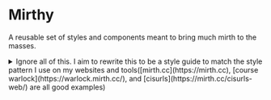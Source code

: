 # Mirthy
A reusable set of styles and components meant to bring much mirth to the masses.

<details>
<summary>Ignore all of this. I aim to rewrite this to be a style guide to match the style pattern I use on my websites and tools([mirth.cc](https://mirth.cc), [course warlock](https://warlock.mirth.cc/), and [cisurls](https://mirth.cc/cisurls-web/) are all good examples)</summary>

## Please god no
To my chagrin, I exist in a world where I regularly have to use CSS. It's not a bad tool, mind you. In fact, it has a lot of genuinely fantastic design decisions—like it being declarative. It's more a victim of the environment in which it exists, where developers are guaranteed to run into niche and infuriating problems. 

For instance, the behavior of the line-height property. It has no effect on an input element, but it somehow affects a button element just fine. Now, picture yourself trying to align a button and input to achieve the same height, without explicitly defining exact heights. As someone who (perhaps inadvisably) recoils at the thought of specifying pixel or rem values in CSS, I wish there was a solution that *just worked*. And that's just one example—the implementation of CSS standards are plagued with this sort of thing, like a victorian-era child, lungs filled with soot, coughing incessantly. And if you're enough of a fool to look into browser differences, be careful to avoid wanting to slam your skull against concrete.

In my estimation, the world of the browsers and the world of the designer are fundamentally at odds. The designer wants consistency, reliability, and perfection, and the browsers guarentee the designer will never attain them. Consistency gets pissed away the second you realize browsers just flagrantly decide to *mangle away* parts of your website. And, god forbid, you consider the mobile browsers. You might even get your site looking *perfect*—exactly how you wanted it—only to find that some specific device mangled it in a way you didn't think to check. Because, well, who in their right mind goes "Ah, yeah, I should check whether iOS Safari wants to shit in my mouth and fuck my mother by making every button look like a prolapsed anus"? No one! Not a single person. And yet we chug along. With our bandaids and our fixes and our structures and mental models, all in a vain attempt to patch a big Mickey Mouse bandaid on a flesh-wound sized problem. Alas!

## So what?
This repository fixes none of the aforementioned problems. Not a single one. I'm just using this space to complain. 

All this repository is a consistent set of styles and components for me to use across my projects. These aren't production-ready and likely never will be. These pages are alive—living documents—where I'll update and tinker with CSS and different stylings to allow for consistency across my differen creations.

I don't have enough experience with SemVer or the attention span to find out about it, but this project is version as follows: 

`MAJOR.MINOR.PATCH`

- Patch: for small fixes or adjustments that don't require changing the HTML of any corresponding web page. Everything should just work—while maybe looking a tad nicer than before
- Minor: something new that may or may not require changing the HTML of any coressponding web page. Maybe some new classes for a previously unstyled(or just indirectly styled) element.
- Major: the real shake-ups. This is the bullshit that I'll have to crawl an entire website after doing, making sure nothing is super-duper broken.

Welcome to v0.1.0. Most of this is a sloppily-thrown-together mess that you shouldn't bother trying to use. For the most part, a lot of this will be me really getting my hands dirty and learning CSS. That also means you're guarenteed to find absolutely zero best practices. If I have done something right, I promise you it was by accident. This code is known to the state to cause cancer birth defects or other reproductive harm. Have fun.

If you're reading this before there's any styles within the repo, that means I'm still refactoring [mirth.cc](https://mirth.cc) to fit the styles. Go check the site out if you want to know what things'll look like.
</details>
